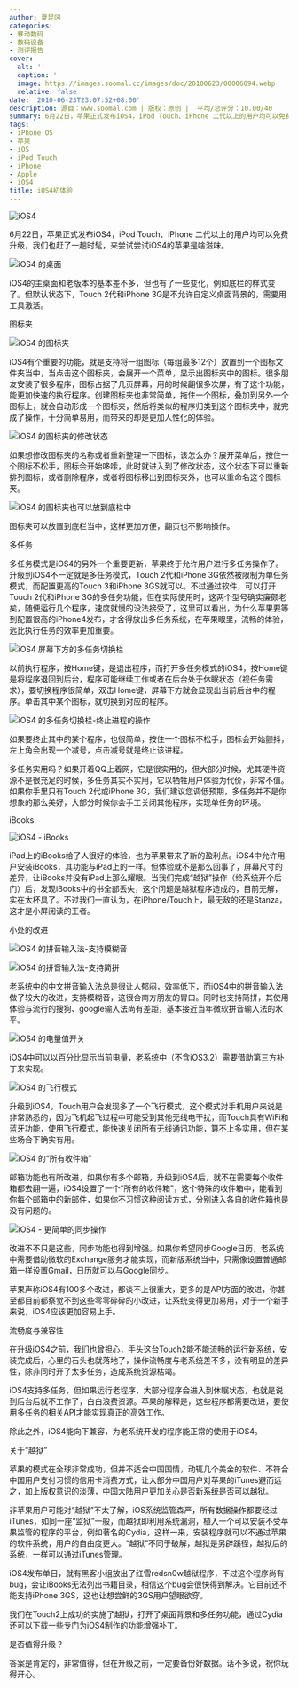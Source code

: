 ```yaml
---
author: 夏昆冈
categories:
- 移动数码
- 数码设备
- 测评报告
cover:
  alt: ''
  caption: ''
  image: https://images.soomal.cc/images/doc/20100623/00006094.webp
  relative: false
date: '2010-06-23T23:07:52+08:00'
description: 源自：www.soomal.com | 版权：原创 |  平均/总评分：10.00/40
summary: 6月22日，苹果正式发布iOS4，iPod Touch、iPhone 二代以上的用户均可以免费升级，我们也赶了一趟时髦，来尝试尝试iOS4的苹果是啥滋味。iOS4有个重要的功能，就是支持将一组图标（每组最多12个）放置到一个图标文件夹当中，当点击这个图标夹，会展开一个菜单，显示出图标夹中的图标。很多朋友安装了很多程序，图标占据了几页屏幕，用的时候翻很多次屏，有了这个功能，能更加快速的执行程序。
tags:
- iPhone OS
- 苹果
- iOS
- iPod Touch
- iPhone
- Apple
- iOS4
title: iOS4初体验
---
```


![iOS4](https://images.soomal.cc/images/doc/20100623/00006094.webp)



6月22日，苹果正式发布iOS4，iPod Touch、iPhone 二代以上的用户均可以免费升级，我们也赶了一趟时髦，来尝试尝试iOS4的苹果是啥滋味。



![iOS4 的桌面](https://images.soomal.cc/images/doc/20100623/00006081.webp)



iOS4的主桌面和老版本的基本差不多，但也有了一些变化，例如底栏的样式变了。但默认状态下，Touch 2代和iPhone 3G是不允许自定义桌面背景的，需要用工具激活。



图标夹



![iOS4 的图标夹](https://images.soomal.cc/images/doc/20100623/00006082.webp)



iOS4有个重要的功能，就是支持将一组图标（每组最多12个）放置到一个图标文件夹当中，当点击这个图标夹，会展开一个菜单，显示出图标夹中的图标。很多朋友安装了很多程序，图标占据了几页屏幕，用的时候翻很多次屏，有了这个功能，能更加快速的执行程序。创建图标夹也非常简单，拖住一个图标，叠加到另外一个图标上，就会自动形成一个图标夹，然后将类似的程序归类到这个图标夹中，就完成了操作，十分简单易用，而带来的却是更加人性化的体验。



![iOS4 的图标夹的修改状态](https://images.soomal.cc/images/doc/20100623/00006083.webp)



如果想修改图标夹的名称或者重新整理一下图标，该怎么办？展开菜单后，按住一个图标不松手，图标会开始哆嗦，此时就进入到了修改状态，这个状态下可以重新排列图标，或者删除程序，或者将图标移出到图标夹外，也可以重命名这个图标夹。



![iOS4 的图标夹也可以放到底栏中](https://images.soomal.cc/images/doc/20100623/00006084.webp)



图标夹可以放置到底栏当中，这样更加方便，翻页也不影响操作。



多任务



多任务模式是iOS4的另外一个重要更新，苹果终于允许用户进行多任务操作了。升级到iOS4不一定就是多任务模式，Touch 2代和iPhone 3G依然被限制为单任务模式，而配置更高的Touch 3和iPhone 3GS就可以。不过通过软件，可以打开Touch 2代和iPhone 3G的多任务功能，但在实际使用时，这两个型号确实廉颇老矣，随便运行几个程序，速度就慢的没法接受了，这里可以看出，为什么苹果要等到配置很高的iPhone4发布，才舍得放出多任务系统，在苹果眼里，流畅的体验，远比执行任务的效率更加重要。



![iOS4 屏幕下方的多任务切换栏](https://images.soomal.cc/images/doc/20100623/00006085.webp)



以前执行程序，按Home键，是退出程序，而打开多任务模式的iOS4，按Home键是将程序退回到后台，程序可能继续工作或者在后台处于休眠状态（视任务需求），要切换程序很简单，双击Home键，屏幕下方就会显现出当前后台中的程序。单击其中某个图标，就切换到对应的程序。



![iOS4 的多任务切换栏-终止进程的操作](https://images.soomal.cc/images/doc/20100623/00006086.webp)



如果要终止其中的某个程序，也很简单，按住一个图标不松手，图标会开始颤抖，左上角会出现一个减号，点击减号就是终止该进程。



多任务实用吗？如果开着QQ上着网，它是很实用的，但大部分时候，尤其硬件资源不是很充足的时候，多任务其实不实用，它以牺牲用户体验为代价，非常不值。如果你手里只有Touch 
2代或iPhone 3G，我们建议您调低预期，多任务并不是你想象的那么美好，大部分时候你会手工关闭其他程序，实现单任务的环境。



iBooks



![iOS4 - iBooks](https://images.soomal.cc/images/doc/20100623/00006093.webp)



iPad上的iBooks给了人很好的体验，也为苹果带来了新的盈利点。iOS4中允许用户安装iBooks，其功能与iPad上的一样。但体验就不是那么回事了，屏幕尺寸的差异，让iBooks并没有iPad上那么耀眼。当我们完成“越狱”操作（给系统开个后门）后，发现iBooks中的书全部丢失，这个问题是越狱程序造成的，目前无解，实在太杯具了。不过我们一直认为，在iPhone/Touch上，最无敌的还是Stanza，这才是小屏阅读的王者。



小处的改进



![iOS4 的拼音输入法-支持模糊音](https://images.soomal.cc/images/doc/20100623/00006087.webp)



![iOS4 的拼音输入法-支持简拼](https://images.soomal.cc/images/doc/20100623/00006088.webp)



老系统中的中文拼音输入法总是很让人郁闷，效率低下，而iOS4中的拼音输入法做了较大的改进，支持模糊音，这很合南方朋友的胃口。同时也支持简拼，其使用体验与流行的搜狗、google输入法尚有差距，基本接近当年微软拼音输入法的水平。



![iOS4 的电量值开关](https://images.soomal.cc/images/doc/20100623/00006089.webp)



iOS4中可以以百分比显示当前电量，老系统中（不含iOS3.2）需要借助第三方补丁来实现。



![iOS4 的飞行模式](https://images.soomal.cc/images/doc/20100623/00006090.webp)



升级到iOS4，Touch用户会发现多了一个飞行模式，这个模式对手机用户来说是非常熟悉的，因为飞机起飞过程中可能受到其他无线电干扰，而Touch具有WiFi和蓝牙功能，使用飞行模式，能快速关闭所有无线通讯功能，算不上多实用，但在某些场合下确实有用。



![iOS4 的“所有收件箱”](https://images.soomal.cc/images/doc/20100623/00006091.webp)



邮箱功能也有所改进，如果你有多个邮箱，升级到iOS4后，就不在需要每个收件箱都去翻一遍，iOS4设置了一个“所有的收件箱”，这个特殊的收件箱中，能看到你每个邮箱中的新邮件，如果你不习惯这种阅读方式，分别进入各自的收件箱也是没有问题的。



![iOS4 - 更简单的同步操作](https://images.soomal.cc/images/doc/20100623/00006092.webp)



改进不不只是这些，同步功能也得到增强。如果你希望同步Google日历，老系统中需要借助微软的Exchange服务才能实现，而新版系统当中，只需像设置普通邮箱一样设置Gmail，日历就可以与Google同步。



苹果声称iOS4有100多个改进，都谈不上很重大，更多的是API方面的改进，你甚至都目前都察觉不到这些零零碎碎的小改进，让系统变得更加易用，对于一个新手来说，iOS4应该更加容易上手。



流畅度与兼容性



在升级iOS4之前，我们也曾担心，手头这台Touch2能不能流畅的运行新系统，安装完成后，心里的石头也就落地了，操作流畅度与老系统差不多，没有明显的差异性，除非同时开了太多任务，造成系统资源枯竭。



iOS4支持多任务，但如果运行老程序，大部分程序会进入到休眠状态，也就是说到后台后就不工作了，白白浪费资源。苹果的解释是，这些程序都需要改进，要使用多任务的相关API才能实现真正的高效工作。



除此之外，iOS4能向下兼容，为老系统开发的程序能正常的使用于iOS4。



关于“越狱”



苹果的模式在全球非常成功，但并不适合中国国情，动辄几个美金的软件、不符合中国用户支付习惯的信用卡消费方式，让大部分中国用户对苹果的iTunes避而远之，加上版权意识的淡薄，中国大陆用户更加关心是否新系统是否可以越狱。



非苹果用户可能对“越狱”不太了解，iOS系统监管森严，所有数据操作都要经过iTunes，如同一座“监狱”一般，而越狱即利用系统漏洞，植入一个可以安装不受苹果监管的程序的平台，例如著名的Cydia，这样一来，安装程序就可以不通过苹果的软件系统，用户的自由度更大。“越狱”不同于破解，越狱是另辟蹊径，越狱后的系统，一样可以通过iTunes管理。



iOS4发布单日，就有黑客小组放出了红雪redsn0w越狱程序，不过这个程序尚有bug，会让iBooks无法列出书籍目录，相信这个bug会很快得到解决。它目前还不能支持iPhone 
3GS，这也让想尝鲜的3GS用户望眼欲穿。



我们在Touch2上成功的实施了越狱，打开了桌面背景和多任务功能，通过Cydia还可以下载一些专门为iOS4制作的功能增强补丁。



是否值得升级？



答案是肯定的，非常值得，但在升级之前，一定要备份好数据。话不多说，祝你玩得开心。